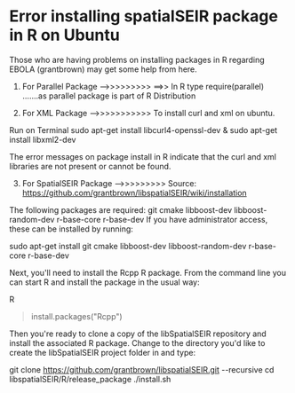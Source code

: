 Error installing spatialSEIR package in R on Ubuntu
========================================

Those who are having problems on installing packages in R regarding EBOLA (grantbrown) may get some help from here.


1) For Parallel Package -->>>>>>>>>
==>> In R type 
     require(parallel)      .......as parallel package is part of R Distribution


2) For XML Package -->>>>>>>>>>>
To install curl and xml on ubuntu. 

Run on Terminal
sudo apt-get install libcurl4-openssl-dev   &
sudo apt-get install libxml2-dev

The error messages on package install in R indicate that the curl and xml libraries are not present or cannot be found.


3) For SpatialSEIR Package -->>>>>>>>>
Source:   https://github.com/grantbrown/libspatialSEIR/wiki/installation

The following packages are required:
git
cmake
libboost-dev
libboost-random-dev
r-base-core
r-base-dev
If you have administrator access, these can be installed by running:

sudo apt-get install git cmake libboost-dev libboost-random-dev r-base-core r-base-dev      

Next, you'll need to install the Rcpp R package. From the command line you can start R and install the package in the usual way:

R
>install.packages("Rcpp")

Then you're ready to clone a copy of the libSpatialSEIR repository and install the associated R package. 
Change to the directory you'd like to create the libSpatialSEIR project folder in and type:

git clone https://github.com/grantbrown/libspatialSEIR.git --recursive
cd libspatialSEIR/R/release_package
./install.sh   





